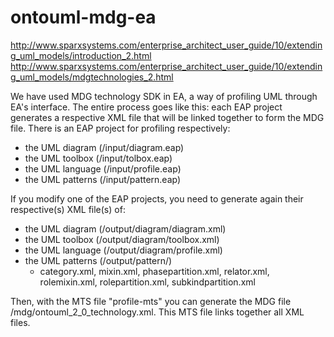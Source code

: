 # ontouml-mdg-ea

http://www.sparxsystems.com/enterprise_architect_user_guide/10/extending_uml_models/introduction_2.html
http://www.sparxsystems.com/enterprise_architect_user_guide/10/extending_uml_models/mdgtechnologies_2.html

We have used MDG technology SDK in EA, a way of profiling UML through EA's interface. 
The entire process goes like this: each EAP project generates a respective XML file that will be linked together to form the MDG file. 
There is an EAP project for profiling respectively: 
   - the UML diagram (/input/diagram.eap)
   - the UML toolbox (/input/tolbox.eap)
   - the UML language (/input/profile.eap)
   - the UML patterns (/input/pattern.eap)

If you modify one of the EAP projects, you need to generate again their respective(s) XML file(s) of:
   - the UML diagram (/output/diagram/diagram.xml)
   - the UML toolbox (/output/diagram/toolbox.xml)
   - the UML language (/output/diagram/profile.xml)
   - the UML patterns (/output/pattern/)
      - category.xml, mixin.xml, phasepartition.xml, relator.xml, rolemixin.xml, rolepartition.xml, subkindpartition.xml

Then, with the MTS file "profile-mts" you can generate the MDG file /mdg/ontouml_2_0_technology.xml. This MTS file links together all XML files.
